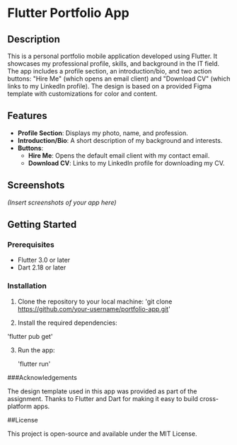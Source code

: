 Flutter Portfolio App
=====================

Description
-----------

This is a personal portfolio mobile application developed using Flutter. It showcases my professional profile, skills, and background in the IT field. The app includes a profile section, an introduction/bio, and two action buttons: "Hire Me" (which opens an email client) and "Download CV" (which links to my LinkedIn profile). The design is based on a provided Figma template with customizations for color and content.

Features
--------

-   **Profile Section**: Displays my photo, name, and profession.
-   **Introduction/Bio**: A short description of my background and interests.
-   **Buttons**:
    -   **Hire Me**: Opens the default email client with my contact email.
    -   **Download CV**: Links to my LinkedIn profile for downloading my CV.

Screenshots
-----------

*(Insert screenshots of your app here)*

Getting Started
---------------

### Prerequisites

-   Flutter 3.0 or later
-   Dart 2.18 or later

### Installation

1.  Clone the repository to your local machine:
'git clone https://github.com/your-username/portfolio-app.git'

2. Install the required dependencies:

'flutter pub get'

3. Run the app:

   'flutter run'

###Acknowledgements

The design template used in this app was provided as part of the assignment.
Thanks to Flutter and Dart for making it easy to build cross-platform apps.

##License

This project is open-source and available under the MIT License.
